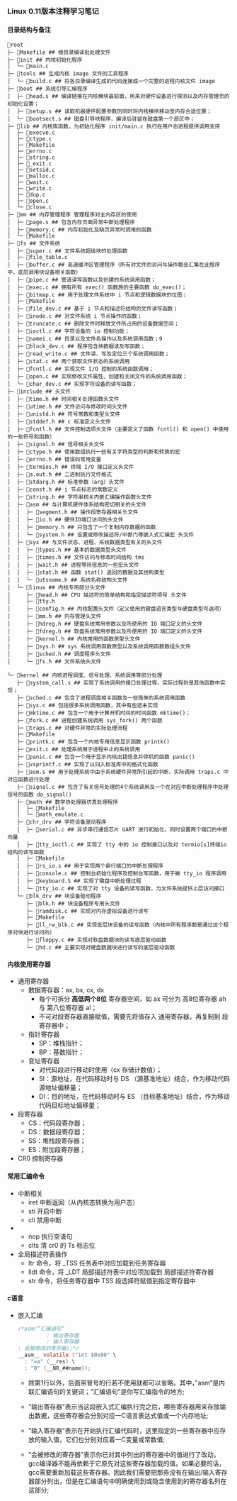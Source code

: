 ### Linux 0.11版本注释学习笔记

#### 目录结构与备注

```
📁root 
├─ 📄Makefile ## 根目录编译批处理文件
├─ 📁init ## 内核初始化程序
│  └─ 📄main.c
├─ 📁tools ## 生成内核 image 文件的工具程序
│  └─ 📄build.c ## 将各目录编译生成的代码连接成一个完整的进程内核文件 image
├─ 📁boot ## 系统引导汇编程序
│  ├─ 📄head.s ## 编译链接在内核模块最前面，用来对硬件设备进行探测以及内存管理页的初始化设置；
│  ├─ 📄setup.s ## 读取机器硬件配置参数的同时将内核模块移动至内存合适位置；
│  └─ 📄bootsect.s ## 磁盘引导块程序，编译后驻留在磁盘第一个扇区中；
├─ 📁lib ## 内核库函数，为初始化程序 init/main.c 执行在用户态进程提供调用支持
│  ├─ 📄execve.c
│  ├─ 📄ctype.c
│  ├─ 📄Makefile
│  ├─ 📄errno.c
│  ├─ 📄string.c
│  ├─ 📄_exit.c
│  ├─ 📄setsid.c
│  ├─ 📄malloc.c
│  ├─ 📄wait.c
│  ├─ 📄write.c
│  ├─ 📄dup.c
│  ├─ 📄open.c
│  └─ 📄close.c
├─ 📁mm ## 内存管理程序 管理程序对主内存区的使用
│  ├─ 📄page.s ## 包含内存页面异常中断处理程序
│  ├─ 📄memory.c ## 内存初始化及缺页异常时调用的函数
│  └─ 📄Makefile
├─ 📁fs ## 文件系统
│  ├─ 📄super.c ## 文件系统超级块的处理函数
│  ├─ 📄file_table.c
│  ├─ 📄buffer.c ## 高速缓冲区管理程序（所有对文件的访问与操作都会汇集在此程序中，底层调用块设备相关函数）
│  ├─ 📄pipe.c ## 管道读写函数以及创建的系统调用函数；
│  ├─ 📄exec.c ## 拥有所有 exec() 函数族的主要函数 do_exec()；
│  ├─ 📄bitmap.c ## 用于处理文件系统中 i 节点和逻辑数据块的位图；
│  ├─ 📄Makefile
│  ├─ 📄file_dev.c ## 基于 i 节点和描述符结构的文件读写函数；
│  ├─ 📄inode.c ## 对文件系统 i 节点操作的函数；
│  ├─ 📄truncate.c ## 删除文件时释放文件所占用的设备数据空间；
│  ├─ 📄ioctl.c ## 字符设备的 io 控制功能；
│  ├─ 📄namei.c ## 目录以及文件名操作以及系统调用函数；9
│  ├─ 📄block_dev.c ## 程序包含块数据读及写函数；
│  ├─ 📄read_write.c ## 文件读、写及定位三个系统调用函数；
│  ├─ 📄stat.c ## 两个获取文件状态的系统调用
│  ├─ 📄fcntl.c ## 实现文件 I/O 控制的系统函数调用；
│  ├─ 📄open.c ## 实现修改文件属性、创建和关闭文件的系统调用函数；
│  └─ 📄char_dev.c ## 实现字符设备的读写函数；
├─ 📁include ## 头文件
│  ├─ 📄time.h ## 时间相关处理函数头文件
│  ├─ 📄utime.h ## 文件访问与修改时间头文件
│  ├─ 📄unistd.h ## 符号常数和类型头文件
│  ├─ 📄stddef.h ## c 标准定义头文件
│  ├─ 📄fcntl.h ## 文件控制选项头文件（主要定义了函数 fcntl() 和 open() 中使用的一些符号和函数）
│  ├─ 📄signal.h ## 信号相关头文件
│  ├─ 📄ctype.h ## 使用数组执行一些有关字符类型的判断和转换的宏
│  ├─ 📄errno.h ## 错误码常用变量
│  ├─ 📄termios.h ## 终端 I/O 接口定义头文件
│  ├─ 📄a.out.h ## 二进制执行文件格式
│  ├─ 📄stdarg.h ## 标准参数（arg）头文件
│  ├─ 📄const.h ## i 节点标志的常数定义
│  ├─ 📄string.h ## 字符串相关内嵌汇编操作函数头文件
│  ├─ 📁asm ## 与计算机硬件体系结构密切相关的头文件
│  │  ├─ 📄segment.h ## 操作段寄存器相关头文件
│  │  ├─ 📄io.h ## 硬件IO端口访问的头文件
│  │  ├─ 📄memory.h ## 只包含了一个复制内存数据的函数
│  │  └─ 📄system.h ## 设置或修改描述符/中断门等嵌入式汇编宏 头文件
│  ├─ 📁sys ## 与文件状态、进程、系统数据类型有关的头文件
│  │  ├─ 📄types.h ## 基本的数据类型头文件
│  │  ├─ 📄times.h ## 文件访问与修改时间结构 tms
│  │  ├─ 📄wait.h ## 进程等待信息的一些宏头文件
│  │  ├─ 📄stat.h ## 函数 stat() 返回的数据及其结构类型
│  │  └─ 📄utsname.h ## 系统名称结构头文件
│  └─ 📁linux ## 内核专用部分头文件
│     ├─ 📄head.h ## CPU 描述符的简单结构和指定描述符项号 头文件
│     ├─ 📄tty.h
│     ├─ 📄config.h ## 内核配置头文件（定义使用的键盘语言类型与硬盘类型可选项）
│     ├─ 📄mm.h ## 内存管理头文件
│     ├─ 📄hdreg.h ## 硬盘系统常用参数以及所使用的 IO 端口定义的头文件
│     ├─ 📄fdreg.h ## 软盘系统常用参数以及所使用的 IO 端口定义的头文件
│     ├─ 📄kernel.h ## 内核常用的函数原型头文件
│     ├─ 📄sys.h ## sys 系统调用函数原型以及系统调用函数数组头文件
│     ├─ 📄sched.h ## 调度程序头文件
│     └─ 📄fs.h ## 文件系统头文件

└─ 📁kernel ## 内核进程调度、信号处理、系统调用等部分处理
   ├─ 📄system_call.s ## 实现了系统调用的接口处理过程，实际过程则是其他函数中实现；
   ├─ 📄sched.c ## 包含了进程调度相关函数及一些简单的系统调用函数
   ├─ 📄sys.c ## 包括很多系统调用函数，其中有些还未实现
   ├─ 📄mktime.c ## 包含一个用于计算开机时间的时间函数 mktime()；
   ├─ 📄fork.c ## 进程创建系统调用 sys_fork() 两个函数
   ├─ 📄traps.c ## 对硬件异常的实际处理流程
   ├─ 📄Makefile
   ├─ 📄printk.c ## 包含一个内核专用信息显示函数 printk()
   ├─ 📄exit.c ## 处理系统用于进程中止的系统调用
   ├─ 📄panic.c ## 包含一个用于显示内核出错信息并停机的函数 panic()
   ├─ 📄vsprintf.c ## 实现了以归入标准库中的格式化函数
   ├─ 📄asm.s ## 用于处理系统中由于系统硬件异常所引起的中断，实际调用 traps.c 中对应函数进行处理
   ├─ 📄signal.c ## 包含了有关信号处理的4个系统调用及一个在对应中断处理程序中处理信号的函数 do_signal()
   ├─ 📁math ## 数学协处理器仿真处理程序
   │  ├─ 📄Makefile
   │  └─ 📄math_emulate.c 
   ├─ 📁chr_drv ## 字符设备驱动程序
   │  ├─ 📄serial.c ## 异步串行通信芯片 UART 进行初始化，同时设置两个端口的中断向量
   │  ├─ 📄tty_ioctl.c ## 实现了 tty 中的 io 控制接口以及对 termio[s]终端io结构的读写函数
   │  ├─ 📄Makefile
   │  ├─ 📄rs_io.s ## 用于实现两个串行端口的中断处理程序
   │  ├─ 📄console.c ## 控制台初始化程序及控制台写函数，用于被 tty_io 程序调用
   │  ├─ 📄keyboard.S ## 实现了键盘中断处理过程
   │  └─ 📄tty_io.c ## 实现了对 tty 设备的读写函数，为文件系统提供上层访问接口
   └─ 📁blk_drv ## 块设备驱动程序
      ├─ 📄blk.h ## 块设备程序专用头文件
      ├─ 📄ramdisk.c ## 实现对内存虚拟设备进行读写
      ├─ 📄Makefile
      ├─ 📄ll_rw_blk.c ## 实现低层块设备的读写函数（内核中所有程序都是通过这个程序对块进行访问的）
      ├─ 📄floppy.c ## 实现对软盘数据块的读写底层驱动函数
      └─ 📄hd.c ## 主要实现对硬盘数据块进行读写的底层驱动函数
```

#### 内核使用寄存器

- 通用寄存器
  - 数据寄存器：ax, bx, cx, dx
    - 每个可拆分 **高低两个8位** 寄存器空间，如 ax 可分为 高8位寄存器 ah 与 第八位寄存器 al；
    - 不可对段寄存器直接赋值，需要先将值存入 通用寄存器，再复制到 段寄存器中；
  - 指针寄存器
    - SP：堆栈指针；
    - BP：基数指针；
  - 变址寄存器
    - 对代码段进行移动时使用（cx 存储计数值）；
    - SI：源地址，在代码移动时与 DS （源基准地址）结合，作为移动代码源地址偏移量；
    - DI：目的地址，在代码移动时与 ES （目标基准地址）结合，作为移动代码目标地址偏移量；
- 段寄存器
  - CS：代码段寄存器；
  - DS：数据段寄存器；
  - SS：堆栈段寄存器；
  - ES：附加段寄存器；
- CR0 控制寄存器

#### 常用汇编命令

- 中断相关
  - iret 中断返回（从内核态转换为用户态）
  - sti 开启中断
  - cli 禁用中断
- 
  - nop 执行空语句
  - clts 清 cr0 的 Ts 标志位
- 全局描述符表操作
  - ltr 命令，将 _TSS 任务表中对应加载到任务寄存器
  - lldt 命令，将 _LDT 局部描述符表中对应项加载到 局部描述符寄存器
  - str 命令，将任务寄存器中 TSS 段选择符赋值到指定寄存器中

#### c语言

- 嵌入汇编

  ```c
  /*asm(“汇编语句”
           : 输出寄存器
           : 输入寄存器
  : 会被修改的寄存器);*/
  __asm__ volatile ("int $0x80" \
  	: "=a" (__res) \
  	: "0" (__NR_##name)); 
  ```

  - 除第1行以外，后面带冒号的行若不使用就都可以省略。其中，”asm”是内联汇编语句的关键词；”汇编语句”是你写汇编指令的地方;

  - ”输出寄存器”表示当这段嵌入式汇编执行完之后，哪些寄存器用来存放输出数据，这些寄存器会分别对应一C语言表达式值或一个内存地址;

  - ”输入寄存器”表示在开始执行汇编代码时，这里指定的一些寄存器中应存放的输入值，它们也分别对应着一C变量或常数值;

  - ”会被修改的寄存器”表示你已对其中列出的寄存器中的值进行了改动，gcc编译器不能再依赖于它原先对这些寄存器加载的值。如果必要的话，gcc需要重新加载这些寄存器。因此我们需要把那些没有在输出/输入寄存器部分列出，但是在汇编语句中明确使用到或隐含使用到的寄存器名列在这部分;